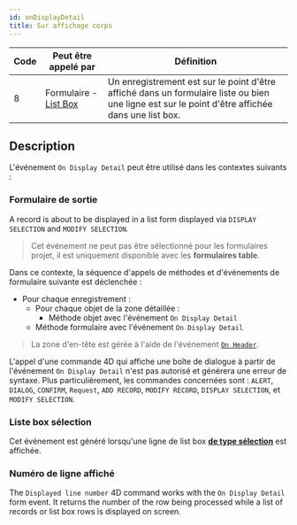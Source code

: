 ```yaml
---
id: onDisplayDetail
title: Sur affichage corps
---
```


| Code | Peut être appelé par                                     | Définition                                                                                                                                       |
| ---- | -------------------------------------------------------- | ------------------------------------------------------------------------------------------------------------------------------------------------ |
| 8    | Formulaire - [List Box](FormObjects/listbox_overview.md) | Un enregistrement est sur le point d'être affiché dans un formulaire liste ou bien une ligne est sur le point d'être affichée dans une list box. |


## Description

L'événement `On Display Detail` peut être utilisé dans les contextes suivants :

### Formulaire de sortie

A record is about to be displayed in a list form displayed via `DISPLAY SELECTION` and `MODIFY SELECTION`.

> Cet événement ne peut pas être sélectionné pour les formulaires projet, il est uniquement disponible avec les **formulaires table**.

Dans ce contexte, la séquence d'appels de méthodes et d'événements de formulaire suivante est déclenchée :

- Pour chaque enregistrement :
    - Pour chaque objet de la zone détaillée :
        - Méthode objet avec l'événement `On Display Detail`
    - Méthode formulaire avec l'événement `On Display Detail`

> La zone d'en-tête est gérée à l'aide de l'événement [`On Header`](onHeader.md).

L'appel d'une commande 4D qui affiche une boîte de dialogue à partir de l'événement `On Display Detail` n'est pas autorisé et générera une erreur de syntaxe. Plus particulièrement, les commandes concernées sont : `ALERT`, `DIALOG`, `CONFIRM`, `Request`, `ADD RECORD`, `MODIFY RECORD`, `DISPLAY SELECTION`, et `MODIFY SELECTION`.


### Liste box sélection

Cet événement est généré lorsqu'une ligne de list box [**de type sélection**](FormObjects/listbox_overview.md#selection-list-boxes) est affichée.


### Numéro de ligne affiché

The `Displayed line number` 4D command works with the `On Display Detail` form event. It returns the number of the row being processed while a list of records or list box rows is displayed on screen.

